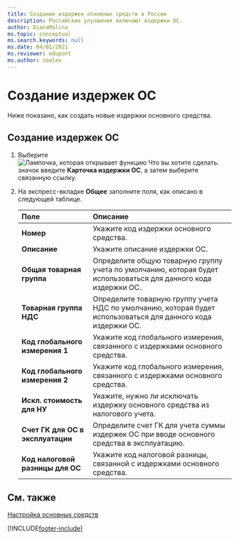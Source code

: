 ```yaml
---
title: Создание издержек основных средств в России
description: Российские улучшения включают издержки ОС.
author: DianaMalina
ms.topic: conceptual
ms.search.keywords: null
ms.date: 04/01/2021
ms.reviewer: edupont
ms.author: soalex
---
```


# <a name="create-a-fixed-asset-charge"></a><a name="create-a-fixed-asset-charge"></a>Создание издержек ОС

Ниже показано, как создать новые издержки основного средства. 

## <a name="to-create-a-fixed-asset-charge"></a><a name="to-create-a-fixed-asset-charge"></a>Создание издержек ОС

1. Выберите ![Лампочка, которая открывает функцию Что вы хотите сделать.](../../media/ui-search/search_small.png "Что вы хотите сделать") значок введите **Карточка издержки ОС**, а затем выберите связанную ссылку.

2. На экспресс-вкладке **Общее** заполните поля, как описано в следующей таблице.

   | Поле                        | Описание                                                  |
   | :--------------------------- | :----------------------------------------------------------- |
   | **Номер**                      | Укажите код издержки основного средства.                         |
   | **Описание**              | Укажите описание издержки ОС.           |
   | **Общая товарная группа** | Определите общую товарную группу учета по умолчанию, которая будет использоваться для данного кода издержки ОС. |
   | **Товарная группа НДС**  | Определите товарную группу учета НДС по умолчанию, которая будет использоваться для данного кода издержки ОС. |
   | **Код глобального измерения 1**  | Укажите код глобального измерения, связанного с издержками основного средства. |
   | **Код глобального измерения 2**  | Укажите код глобального измерения, связанного с издержками основного средства. |
   | **Искл. стоимость для НУ**      | Укажите, нужно ли исключать издержку основного средства из налогового учета. |
   | **Счет ГК для ОС в эксплуатации** | Определите счет ГК для учета суммы издержек ОС при вводе основного средства в эксплуатацию. |
   | **Код налоговой разницы для ОС**   | Укажите код налоговой разницы, связанной с издержками основного средства. |

## <a name="see-also"></a><a name="see-also"></a>См. также

[Настройка основных средств](../../fa-setup.md)  


[!INCLUDE[footer-include](../../includes/footer-banner.md)]
